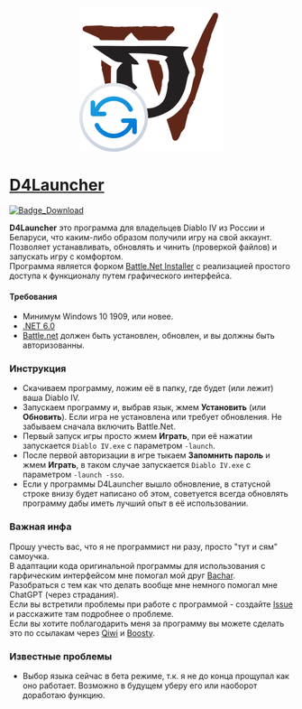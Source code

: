 <p align="center"><img src="logo.png" alt="D4Launcher logo"/></p>

# [D4Launcher](https://github.com/EvilToasterDBU/D4Launcher)

[![Badge_Download]][Download_GitHub]

<b>D4Launcher</b> это программа для владельцев Diablo IV из России и Беларуси, что каким-либо образом получили игру на свой аккаунт.<br>
Позволяет устанавливать, обновлять и чинить (проверкой файлов) и запускать игру с комфортом.<br>
Программа является форком [Battle.Net Installer](https://github.com/barncastle/Battle.Net-Installer) с реализацией простого доступа к функционалу путем графического интерфейса.

#### Требования
- Минимум Windows 10 1909, или новее.
- [.NET 6.0](https://dotnet.microsoft.com/download/dotnet)
- [Battle.net](https://www.blizzard.com/en-us/apps/battle.net/desktop) должен быть установлен, обновлен, и вы должны быть авторизованны.

### Инструкция
- Скачиваем программу, ложим её в папку, где будет (или лежит) ваша Diablo IV.
- Запускаем программу и, выбрав язык, жмем <b>Установить</b> (или <b>Обновить</b>). Если игра не установлена или требует обновления. Не забываем сначала включить Battle.Net.
- Первый запуск игры просто жмем <b>Играть</b>, при её нажатии запускается `Diablo IV.exe` с параметром `-launch`.
- После первой авторизации в игре тыкаем <b>Запомнить пароль</b> и жмем <b>Играть</b>, в таком случае запускается `Diablo IV.exe` с параметром `-launch -sso`.
- Если у программы D4Launcher вышло обновление, в статусной строке внизу будет написано об этом, советуется всегда обновлять программу дабы иметь лучший опыт в её использовании.

### Важная инфа
Прошу учесть вас, что я не программист ни разу, просто "тут и сям" самоучка.<br>
В адаптации кода оригинальной программы для использования с гарфическим интерфейсом мне помогал мой друг [Bachar](https://github.com/Bachar-official).<br>
Разобраться с тем как что делать вообще мне немного помогал мне ChatGPT (через страдания).<br>
Если вы встретили проблемы при работе с программой - создайте [Issue](https://github.com/EvilToasterDBU/D4Launcher/issues/new/choose) и расскажите там подробнее о проблеме.<br>
Если вы хотите поблагодарить меня за программу вы можете сделать это по ссылакам через [Qiwi](https://donate.qiwi.com/payin/EvilToasterDBU) и [Boosty](https://boosty.to/eviltoaster/donate).

### Известные проблемы
- Выбор языка сейчас в бета режиме, т.к. я не до конца прощупал как оно работает. Возможно в будущем уберу его или наоборот доработаю функцию.
<!----------------------------------------------------------------------------->

[Download_GitHub]: https://github.com/EvilToasterDBU/D4Launcher/releases/latest/download/D4Launcher.zip

<!---------------------------------{ Badges }---------------------------------->

[Badge_Download]: https://img.shields.io/github/downloads/EvilToasterDBU/D4Launcher/total?color=green&label=Скачать&logo=windows&style=for-the-badge
